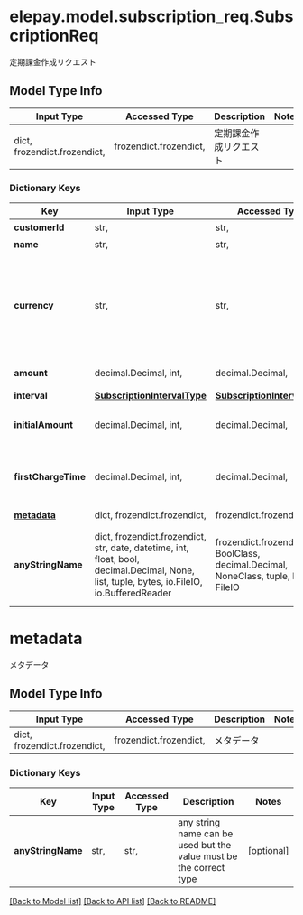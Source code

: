 # elepay.model.subscription_req.SubscriptionReq

定期課金作成リクエスト

## Model Type Info
Input Type | Accessed Type | Description | Notes
------------ | ------------- | ------------- | -------------
dict, frozendict.frozendict,  | frozendict.frozendict,  | 定期課金作成リクエスト | 

### Dictionary Keys
Key | Input Type | Accessed Type | Description | Notes
------------ | ------------- | ------------- | ------------- | -------------
**customerId** | str,  | str,  | カスタマID | 
**name** | str,  | str,  | 定期課金名 | [optional] 
**currency** | str,  | str,  | 通貨コード (ISO_4217) | [optional] if omitted the server will use the default value of "JPY"
**amount** | decimal.Decimal, int,  | decimal.Decimal,  | 每期課金金額 | [optional] 
**interval** | [**SubscriptionIntervalType**](SubscriptionIntervalType.md) | [**SubscriptionIntervalType**](SubscriptionIntervalType.md) |  | [optional] 
**initialAmount** | decimal.Decimal, int,  | decimal.Decimal,  | 初回支払い前の固定支払額 | [optional] 
**firstChargeTime** | decimal.Decimal, int,  | decimal.Decimal,  | 初回支払いUTCタイムスタンプ | [optional] value must be a 64 bit integer
**[metadata](#metadata)** | dict, frozendict.frozendict,  | frozendict.frozendict,  | メタデータ | [optional] 
**anyStringName** | dict, frozendict.frozendict, str, date, datetime, int, float, bool, decimal.Decimal, None, list, tuple, bytes, io.FileIO, io.BufferedReader | frozendict.frozendict, str, BoolClass, decimal.Decimal, NoneClass, tuple, bytes, FileIO | any string name can be used but the value must be the correct type | [optional]

# metadata

メタデータ

## Model Type Info
Input Type | Accessed Type | Description | Notes
------------ | ------------- | ------------- | -------------
dict, frozendict.frozendict,  | frozendict.frozendict,  | メタデータ | 

### Dictionary Keys
Key | Input Type | Accessed Type | Description | Notes
------------ | ------------- | ------------- | ------------- | -------------
**anyStringName** | str,  | str,  | any string name can be used but the value must be the correct type | [optional] 

[[Back to Model list]](../../README.md#documentation-for-models) [[Back to API list]](../../README.md#documentation-for-api-endpoints) [[Back to README]](../../README.md)


